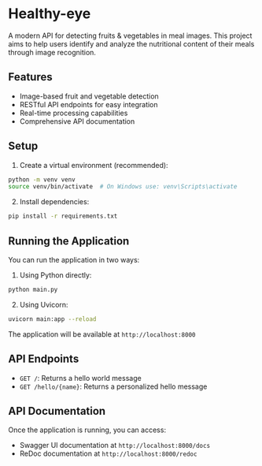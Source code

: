 # Healthy-eye

A modern API for detecting fruits & vegetables in meal images. This project aims to help users identify and analyze the nutritional content of their meals through image recognition.

## Features

- Image-based fruit and vegetable detection
- RESTful API endpoints for easy integration
- Real-time processing capabilities
- Comprehensive API documentation

## Setup

1. Create a virtual environment (recommended):
```bash
python -m venv venv
source venv/bin/activate  # On Windows use: venv\Scripts\activate
```

2. Install dependencies:
```bash
pip install -r requirements.txt
```

## Running the Application

You can run the application in two ways:

1. Using Python directly:
```bash
python main.py
```

2. Using Uvicorn:
```bash
uvicorn main:app --reload
```

The application will be available at `http://localhost:8000`

## API Endpoints

- `GET /`: Returns a hello world message
- `GET /hello/{name}`: Returns a personalized hello message

## API Documentation

Once the application is running, you can access:
- Swagger UI documentation at `http://localhost:8000/docs`
- ReDoc documentation at `http://localhost:8000/redoc` 
